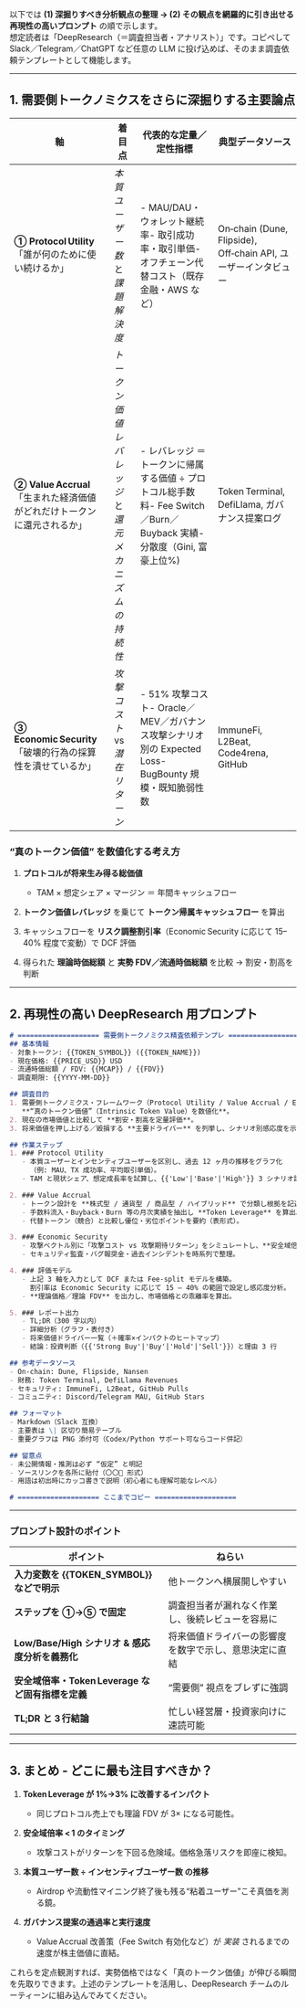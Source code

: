 以下では **(1) 深掘りすべき分析観点の整理 → (2) その観点を網羅的に引き出せる再現性の高いプロンプト** の順で示します。  
想定読者は「DeepResearch（＝調査担当者・アナリスト）」です。コピペして Slack／Telegram／ChatGPT など任意の LLM に投げ込めば、そのまま調査依頼テンプレートとして機能します。

---

## 1. 需要側トークノミクスをさらに深掘りする主要論点

|軸|着目点|代表的な定量／定性指標|典型データソース|
|---|---|---|---|
|**① Protocol Utility**「誰が何のために使い続けるか」|_本質ユーザー数_ と _課題解決度_|- MAU/DAU・ウォレット継続率- 取引成功率・取引単価- オフチェーン代替コスト（既存金融・AWS など）|On‑chain (Dune, Flipside), Off‑chain API, ユーザーインタビュー|
|**② Value Accrual**「生まれた経済価値がどれだけトークンに還元されるか」|_トークン価値レバレッジ_ と _還元メカニズムの持続性_|- レバレッジ ＝ トークンに帰属する価値 ÷ プロトコル総手数料- Fee Switch／Burn／Buyback 実績- 分散度（Gini, 富豪上位%)|Token Terminal, DefiLlama, ガバナンス提案ログ|
|**③ Economic Security**「破壊的行為の採算性を潰せているか」|_攻撃コスト_ vs _潜在リターン_|- 51% 攻撃コスト- Oracle／MEV／ガバナンス攻撃シナリオ別の Expected Loss- BugBounty 規模・既知脆弱性数|ImmuneFi, L2Beat, Code4rena, GitHub|

### “真のトークン価値” を数値化する考え方

1. **プロトコルが将来生み得る総価値**
    
    - TAM × 想定シェア × マージン ＝ 年間キャッシュフロー
        
2. **トークン価値レバレッジ** を乗じて **トークン帰属キャッシュフロー** を算出
    
3. キャッシュフローを **リスク調整割引率**（Economic Security に応じて 15–40% 程度で変動）で DCF 評価
    
4. 得られた **理論時価総額** と **実勢 FDV／流通時価総額** を比較 → 割安・割高を判断
    

---

## 2. 再現性の高い DeepResearch 用プロンプト

```markdown
# ==================== 需要側トークノミクス精査依頼テンプレ ====================
## 基本情報
- 対象トークン: {{TOKEN_SYMBOL}} ({{TOKEN_NAME}})
- 現在価格: {{PRICE_USD}} USD
- 流通時価総額 / FDV: {{MCAP}} / {{FDV}}
- 調査期限: {{YYYY-MM-DD}}

## 調査目的
1. 需要側トークノミクス・フレームワーク（Protocol Utility / Value Accrual / Economic Security）に基づき、  
   **“真のトークン価値”（Intrinsic Token Value）を数値化**。
2. 現在の市場価値と比較して **割安・割高を定量評価**。
3. 将来価値を押し上げる／毀損する **主要ドライバー** を列挙し、シナリオ別感応度を示す。

## 作業ステップ
1. ### Protocol Utility
   - 本質ユーザーとインセンティブユーザーを区別し、過去 12 ヶ月の推移をグラフ化  
     （例: MAU、TX 成功率、平均取引単価）。
   - TAM と現状シェア、想定成長率を試算し、{{'Low'|'Base'|'High'}} 3 シナリオ設定。

2. ### Value Accrual
   - トークン設計を **株式型 / 通貨型 / 商品型 / ハイブリッド** で分類し根拠を記述。
   - 手数料流入・Buyback・Burn 等の月次実績を抽出し **Token Leverage** を算出。
   - 代替トークン（競合）と比較し優位・劣位ポイントを要約（表形式）。

3. ### Economic Security
   - 攻撃ベクトル別に「攻撃コスト vs 攻撃期待リターン」をシミュレートし、**安全域倍率** を計算。
   - セキュリティ監査・バグ報奨金・過去インシデントを時系列で整理。

4. ### 評価モデル
   - 上記 3 軸を入力として DCF または Fee‑split モデルを構築。  
     割引率は Economic Security に応じて 15 – 40% の範囲で設定し感応度分析。
   - **理論価格／理論 FDV** を出力し、市場価格との乖離率を算出。

5. ### レポート出力
   - TL;DR（300 字以内）
   - 詳細分析（グラフ・表付き）  
   - 将来価値ドライバー一覧（＋確率×インパクトのヒートマップ）
   - 結論：投資判断（{{'Strong Buy'|'Buy'|'Hold'|'Sell'}}）と理由 3 行

## 参考データソース
- On‑chain: Dune, Flipside, Nansen
- 財務: Token Terminal, DefiLlama Revenues
- セキュリティ: ImmuneFi, L2Beat, GitHub Pulls
- コミュニティ: Discord/Telegram MAU, GitHub Stars

## フォーマット
- Markdown（Slack 互換）  
- 主要表は \| 区切り簡易テーブル  
- 重要グラフは PNG 添付可（Codex/Python サポート可ならコード併記）

## 留意点
- 未公開情報・推測は必ず “仮定” と明記  
- ソースリンクを各所に貼付（〇〇🔗 形式）  
- 用語は初出時にカッコ書きで説明（初心者にも理解可能なレベル）

# ==================== ここまでコピー ====================
```

---

### プロンプト設計のポイント

|ポイント|ねらい|
|---|---|
|**入力変数を {{TOKEN_SYMBOL}} などで明示**|他トークンへ横展開しやすい|
|**ステップを ①→⑤ で固定**|調査担当者が漏れなく作業し、後続レビューを容易に|
|**Low/Base/High シナリオ & 感応度分析を義務化**|将来価値ドライバーの影響度を数字で示し、意思決定に直結|
|**安全域倍率・Token Leverage など固有指標を定義**|“需要側” 視点をブレずに強調|
|**TL;DR と 3 行結論**|忙しい経営層・投資家向けに速読可能|

---

## 3. まとめ ‑ どこに最も注目すべきか？

1. **Token Leverage が 1%→3% に改善するインパクト**
    
    - 同じプロトコル売上でも理論 FDV が 3× になる可能性。
        
2. **安全域倍率 < 1 のタイミング**
    
    - 攻撃コストがリターンを下回る危険域。価格急落リスクを即座に検知。
        
3. **本質ユーザー数 ÷ インセンティブユーザー数 の推移**
    
    - Airdrop や流動性マイニング終了後も残る“粘着ユーザー”こそ真価を測る鏡。
        
4. **ガバナンス提案の通過率と実行速度**
    
    - Value Accrual 改善策（Fee Switch 有効化など）が _実装_ されるまでの速度が株主価値に直結。
        

これらを定点観測すれば、実勢価格ではなく「真のトークン価値」が伸びる瞬間を先取りできます。上述のテンプレートを活用し、DeepResearch チームのルーティーンに組み込んでみてください。